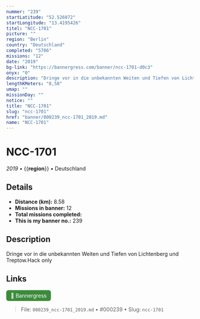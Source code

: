 ```yaml
---
nummer: "239"
startLatitude: "52.526072"
startLongitude: "13.4195426"
titel: "NCC-1701"
picture: ""
region: "Berlin"
country: "Deutschland"
completed: "5706"
missions: "12"
date: "2019"
bg-link: "https://bannergress.com/banner/ncc-1701-d0c3"
onyx: "0"
description: "Dringe vor in die unbekannten Weiten und Tiefen von Lichtenberg und Treptow.Hack only"
lengthKMeters: "8,58"
umap: ""
missionDay: ""
notice: ""
title: "NCC-1701"
slug: "ncc-1701"
href: "banner/000239_ncc-1701_2019.md"
name: "NCC-1701"
---
```

# NCC-1701

*2019* • {{__region__}} • Deutschland





## Details
- **Distance (km):** 8.58
- **Missions in banner:** 12
- **Total missions completed:** 
- **This is my banner no.:** 239



## Description
Dringe vor in die unbekannten Weiten und Tiefen von Lichtenberg und Treptow.Hack only



## Links
<a href="https://bannergress.com/banner/ncc-1701-d0c3" target="_blank" style="display:inline-block;margin-right:8px;padding:6px 12px;background:#3c8b3c;color:#fff;text-decoration:none;border-radius:6px;">🔗 Bannergress</a>



> File: `000239_ncc-1701_2019.md` • #000239 • Slug: `ncc-1701`
